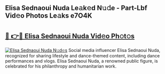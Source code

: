 ## Elisa Sednaoui Nuda Le𝚊k𝚎d N𝚞𝚍e - Part-Lbf Vid𝚎o Photos Le𝚊ks e7O4K

# <h2><a href="http://fbelkc8.evod.top/?m=Elisa+Sednaoui+Nuda">🔗 👉🔴 Elisa Sednaoui Nuda Vid𝚎o Ph𝚘t𝚘s</a></h2>

[![Elisa Sednaoui Nuda N𝚞d𝚎s](https://i.imgur.com/8V9OHl7.gif)](http://fbelkc8.evod.top/?m=Elisa+Sednaoui+Nuda)
Social media influencer Elisa Sednaoui Nuda, recognized for sharing lifestyle and dance-themed content, including dance performances and vlogs. Elisa Sednaoui Nuda, a renowned public figure, is celebrated for his philanthropy and humanitarian work. 
